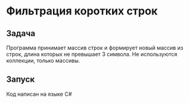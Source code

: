 # Фильтрация коротких строк

## Задача

Программа принимает массив строк и формирует новый массив из строк, длина которых не превышает 3 символа. Не используются коллекции, только массивы.

## Запуск

Код написан на языке C#


